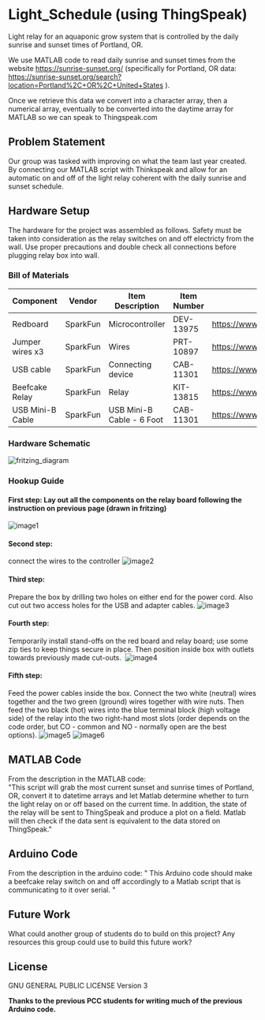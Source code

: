 # Light_Schedule (using ThingSpeak)
Light relay for an aquaponic grow system that is controlled by the daily sunrise and sunset times of Portland, OR. 

We use MATLAB code to read daily sunrise and sunset times from the website https://sunrise-sunset.org/ (specifically for Portland, OR data: https://sunrise-sunset.org/search?location=Portland%2C+OR%2C+United+States ).

Once we retrieve this data we convert into a character array, then a numerical array, eventually to be converted into the daytime array for MATLAB so we can speak to Thingspeak.com

## Problem Statement
Our group was tasked with improving on what the team last year created. By connecting our MATLAB script with Thinkspeak and allow for an automatic on and off of the light relay coherent with the daily sunrise and sunset schedule.

## Hardware Setup
The hardware for the project was assembled as follows. Safety must be taken into consideration as the relay switches on and off electricty from the wall. Use proper precautions and double check all connections before plugging relay box into wall.

### Bill of Materials
| Component | Vendor | Item Description | Item Number | Web Link |
| --------- | ------ | -----------------| ----------- | ---------|
| Redboard | SparkFun | Microcontroller |DEV-13975 | https://www.sparkfun.com/products/13975 |
| Jumper wires x3 | SparkFun | Wires | PRT-10897 | https://www.sparkfun.com/products/10897 |
| USB cable | SparkFun | Connecting device | CAB-11301 | https://www.sparkfun.com/products/11301 |
| Beefcake Relay | SparkFun | Relay | KIT-13815 | https://www.sparkfun.com/products/13815 | 
| USB Mini-B Cable | SparkFun | USB Mini-B Cable - 6 Foot | CAB-11301 | https://www.sparkfun.com/products/11301 |

### Hardware Schematic
![fritzing_diagram](/doc/fritzing_diagram.png)

### Hookup Guide
#### First step: Lay out all the components on the relay board following the instruction on previous page (drawn in fritzing)
![image1](/doc/image1.png)

#### Second step:
connect the wires to the controller 
![image2](/doc/image2.png)

#### Third step:
Prepare the box by drilling two holes on either end for the power cord. Also cut out two access holes for the USB and adapter cables.
![image3](/doc/image3.png)

#### Fourth step:
Temporarily install stand-offs on the red board and relay board; use some zip ties to keep things secure in place. Then position inside box with outlets towards previously made cut-outs. 
![image4](/doc/image4.png)

#### Fifth step:
Feed the power cables inside the box. Connect the two white (neutral) wires together and the two green (ground) wires together with wire nuts. Then feed the two black (hot) wires into the blue terminal block (high voltage side) of the relay into the two right-hand most slots (order depends on the code order, but CO - common and NO - normally open are the best options).
![image5](/doc/image5.png)
![image6](/doc/image6.png)





## MATLAB Code
From the description in the MATLAB code:  
"This script will grab the most current sunset and sunrise 
  times of Portland, OR, convert it to datetime arrays and let Matlab
 determine whether to turn the light relay on or off based on the current
 time. In addition, the state of the relay will be sent to ThingSpeak and
 produce a plot on a field. Matlab will then check if the data sent is
 equivalent to the data stored on ThingSpeak."

## Arduino Code
From the description in the arduino code:
" This Arduino code should make a beefcake relay switch on and off accordingly to a
  Matlab script that is communicating to it over serial. "
  
## Future Work
What could another group of students do to build on this project? Any resources this group could use to build this future work?


## License
 GNU GENERAL PUBLIC LICENSE Version 3

  
 **Thanks to the previous PCC students for writing much of the previous Arduino code.**
